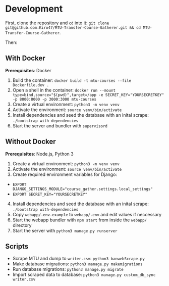 # Development

First, clone the repository and `cd` into it: `git clone git@github.com:Kiro47/MTU-Transfer-Course-Gatherer.git && cd MTU-Transfer-Course-Gatherer`.

Then:

## With Docker

**Prerequisites**: Docker

1. Build the container: `docker build -t mtu-courses --file Dockerfile.dev .`
2. Open a shell in the container: `docker run --mount type=bind,source="$(pwd)",target=/app -e SECRET_KEY="YOURSECRETKEY" -p 8000:8000 -p 3000:3000 mtu-courses`
3. Create a virtual environment: `python3 -m venv venv`
4. Activate the environment: `source venv/bin/activate`
5. Install dependencies and seed the database with an inital scrape: `./bootstrap with-dependencies`
6. Start the server and bundler with `supervisord`

## Without Docker

**Prerequisites**: Node.js, Python 3

1. Create a virtual environment: `python3 -m venv venv`
2. Activate the environment: `source venv/bin/activate`
3. Create required environment variables for Django:
  - `EXPORT DJANGO_SETTINGS_MODULE="course_gather.settings.local_settings"`
  - `EXPORT SECRET_KEY="YOURSECRETKEY"`
4. Install dependencies and seed the database with an inital scrape: `./bootstrap with-dependencies`
5. Copy `webapp/.env.example` to `webapp/.env` and edit values if neccessary
6. Start the webapp bundler with `npm start` from inside the `webapp/` directory
5. Start the server with `python3 manage.py runserver`

## Scripts

- Scrape MTU and dump to `writer.csv`: `python3 banwebScrape.py`
- Make database migrations: `python3 manage.py makemigrations`
- Run database migrations: `python3 manage.py migrate`
- Import scraped data to database: `python3 manage.py custom_db_sync writer.csv`
